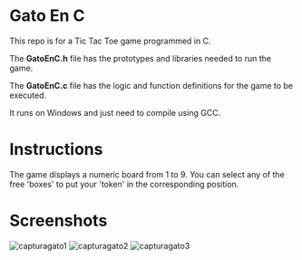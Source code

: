 # Gato En C

This repo is for a Tic Tac Toe game programmed in C.

The **GatoEnC.h** file has the prototypes and libraries needed to run the game.

The **GatoEnC.c** file has the logic and function definitions for the game to be executed.

It runs on Windows and just need to compile using GCC.

# Instructions

The game displays a numeric board from 1 to 9. You can select any of the free 'boxes' to put your 'token' in the corresponding position.

# Screenshots

![capturagato1](https://github.com/Jsvela749/gato-en-C/assets/78876044/4f1240af-fcbd-4383-9e93-b53ea0413622)
![capturagato2](https://github.com/Jsvela749/gato-en-C/assets/78876044/ae993988-1a23-4411-b468-a94bd124583d)
![capturagato3](https://github.com/Jsvela749/gato-en-C/assets/78876044/a2cd4bae-bedf-4b1b-a3bf-513583bc2b49)

